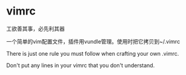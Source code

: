 vimrc
=====
工欲善其事，必先利其器

一个简单的vim配置文件，插件用vundle管理。使用时把它拷贝到~/.vimrc

There is just one rule you must follow when crafting your own .vimrc.

Don't put any lines in your vimrc that you don't understand.
